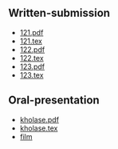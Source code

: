 ## Written-submission

- [121.pdf]()
- [121.tex]()
- [122.pdf]()
- [122.tex]()
- [123.pdf]()
- [123.tex]()


## Oral-presentation
- [kholase.pdf]()
- [kholase.tex]()
- [film]()
